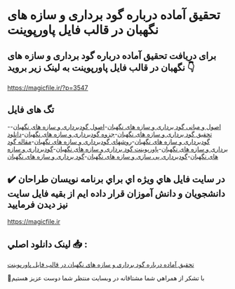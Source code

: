 # تحقیق آماده درباره گود برداری و سازه های نگهبان در قالب فایل پاورپوینت

## برای دریافت تحقیق آماده درباره گود برداری و سازه های نگهبان در قالب فایل پاورپوینت به لینک زیر بروید 👇

https://magicfile.ir/?p=3547

## تگ های فایل

-[اصول و مبانی گود برداری و سازه های نگهبان](https://magicfile.ir/product/%d8%aa%d8%ad%d9%82%db%8c%d9%82-%da%af%d9%88%d8%af-%d8%a8%d8%b1%d8%af%d8%a7%d8%b1%db%8c-%d9%88-%d8%b3%d8%a7%d8%b2%d9%87-%d9%87%d8%a7%db%8c-%d9%86%da%af%d9%87%d8%a8%d8%a7%d9%86-%d9%be%d8%a7%d9%88%d8%b1%d9%be%d9%88%db%8c%d9%86%d8%aa/)-[اصول گودبرداری و سازه های نگهبان](https://magicfile.ir/product/%d8%aa%d8%ad%d9%82%db%8c%d9%82-%da%af%d9%88%d8%af-%d8%a8%d8%b1%d8%af%d8%a7%d8%b1%db%8c-%d9%88-%d8%b3%d8%a7%d8%b2%d9%87-%d9%87%d8%a7%db%8c-%d9%86%da%af%d9%87%d8%a8%d8%a7%d9%86-%d9%be%d8%a7%d9%88%d8%b1%d9%be%d9%88%db%8c%d9%86%d8%aa/)-[تحقیق گود برداری و سازه های نگهبان](https://magicfile.ir/product/%d8%aa%d8%ad%d9%82%db%8c%d9%82-%da%af%d9%88%d8%af-%d8%a8%d8%b1%d8%af%d8%a7%d8%b1%db%8c-%d9%88-%d8%b3%d8%a7%d8%b2%d9%87-%d9%87%d8%a7%db%8c-%d9%86%da%af%d9%87%d8%a8%d8%a7%d9%86-%d9%be%d8%a7%d9%88%d8%b1%d9%be%d9%88%db%8c%d9%86%d8%aa/)-[جزوه گودبرداری و سازه های نگهبان](https://magicfile.ir/product/%d8%aa%d8%ad%d9%82%db%8c%d9%82-%da%af%d9%88%d8%af-%d8%a8%d8%b1%d8%af%d8%a7%d8%b1%db%8c-%d9%88-%d8%b3%d8%a7%d8%b2%d9%87-%d9%87%d8%a7%db%8c-%d9%86%da%af%d9%87%d8%a8%d8%a7%d9%86-%d9%be%d8%a7%d9%88%d8%b1%d9%be%d9%88%db%8c%d9%86%d8%aa/)-[دانلود گودبرداری و سازه های نگهبان](https://magicfile.ir/product/%d8%aa%d8%ad%d9%82%db%8c%d9%82-%da%af%d9%88%d8%af-%d8%a8%d8%b1%d8%af%d8%a7%d8%b1%db%8c-%d9%88-%d8%b3%d8%a7%d8%b2%d9%87-%d9%87%d8%a7%db%8c-%d9%86%da%af%d9%87%d8%a8%d8%a7%d9%86-%d9%be%d8%a7%d9%88%d8%b1%d9%be%d9%88%db%8c%d9%86%d8%aa/)-[روشهای گودبرداری و سازه های نگهبان](https://magicfile.ir/product/%d8%aa%d8%ad%d9%82%db%8c%d9%82-%da%af%d9%88%d8%af-%d8%a8%d8%b1%d8%af%d8%a7%d8%b1%db%8c-%d9%88-%d8%b3%d8%a7%d8%b2%d9%87-%d9%87%d8%a7%db%8c-%d9%86%da%af%d9%87%d8%a8%d8%a7%d9%86-%d9%be%d8%a7%d9%88%d8%b1%d9%be%d9%88%db%8c%d9%86%d8%aa/)-[مقاله گود برداری و سازه های نگهبان](https://magicfile.ir/product/%d8%aa%d8%ad%d9%82%db%8c%d9%82-%da%af%d9%88%d8%af-%d8%a8%d8%b1%d8%af%d8%a7%d8%b1%db%8c-%d9%88-%d8%b3%d8%a7%d8%b2%d9%87-%d9%87%d8%a7%db%8c-%d9%86%da%af%d9%87%d8%a8%d8%a7%d9%86-%d9%be%d8%a7%d9%88%d8%b1%d9%be%d9%88%db%8c%d9%86%d8%aa/)-[پاورپوینت گود برداری و سازه های نگهبان](https://magicfile.ir/product/%d8%aa%d8%ad%d9%82%db%8c%d9%82-%da%af%d9%88%d8%af-%d8%a8%d8%b1%d8%af%d8%a7%d8%b1%db%8c-%d9%88-%d8%b3%d8%a7%d8%b2%d9%87-%d9%87%d8%a7%db%8c-%d9%86%da%af%d9%87%d8%a8%d8%a7%d9%86-%d9%be%d8%a7%d9%88%d8%b1%d9%be%d9%88%db%8c%d9%86%d8%aa/)-[گودبرداری و سازه های نگهبان](https://magicfile.ir/product/%d8%aa%d8%ad%d9%82%db%8c%d9%82-%da%af%d9%88%d8%af-%d8%a8%d8%b1%d8%af%d8%a7%d8%b1%db%8c-%d9%88-%d8%b3%d8%a7%d8%b2%d9%87-%d9%87%d8%a7%db%8c-%d9%86%da%af%d9%87%d8%a8%d8%a7%d9%86-%d9%be%d8%a7%d9%88%d8%b1%d9%be%d9%88%db%8c%d9%86%d8%aa/)-[گودبرداری پی سازی و سازه های نگهبان](https://magicfile.ir/product/%d8%aa%d8%ad%d9%82%db%8c%d9%82-%da%af%d9%88%d8%af-%d8%a8%d8%b1%d8%af%d8%a7%d8%b1%db%8c-%d9%88-%d8%b3%d8%a7%d8%b2%d9%87-%d9%87%d8%a7%db%8c-%d9%86%da%af%d9%87%d8%a8%d8%a7%d9%86-%d9%be%d8%a7%d9%88%d8%b1%d9%be%d9%88%db%8c%d9%86%d8%aa/)-[گود برداری و سازه های نگهبان](https://magicfile.ir/product/%d8%aa%d8%ad%d9%82%db%8c%d9%82-%da%af%d9%88%d8%af-%d8%a8%d8%b1%d8%af%d8%a7%d8%b1%db%8c-%d9%88-%d8%b3%d8%a7%d8%b2%d9%87-%d9%87%d8%a7%db%8c-%d9%86%da%af%d9%87%d8%a8%d8%a7%d9%86-%d9%be%d8%a7%d9%88%d8%b1%d9%be%d9%88%db%8c%d9%86%d8%aa/)

## ✔️ در سايت فايل هاي ويژه اي براي برنامه نويسان طراحان دانشجويان و دانش آموزان قرار داده ايم از بقيه فايل سايت نيز ديدن فرماييد

https://magicfile.ir


## لينک دانلود اصلي 📥 :

[تحقیق آماده درباره گود برداری و سازه های نگهبان در قالب فایل پاورپوینت](https://magicfile.ir/product/%d8%aa%d8%ad%d9%82%db%8c%d9%82-%da%af%d9%88%d8%af-%d8%a8%d8%b1%d8%af%d8%a7%d8%b1%db%8c-%d9%88-%d8%b3%d8%a7%d8%b2%d9%87-%d9%87%d8%a7%db%8c-%d9%86%da%af%d9%87%d8%a8%d8%a7%d9%86-%d9%be%d8%a7%d9%88%d8%b1%d9%be%d9%88%db%8c%d9%86%d8%aa/) 


🙏با تشکر از همراهي شما مشتاقانه در وبسایت منتظر شما دوست عزیز هستیم

